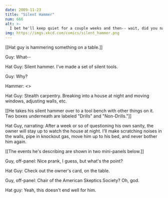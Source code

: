 ```yaml
---
date: 2009-11-23
title: "Silent Hammer"
num: 666
alt: >-
  I bet he'll keep quiet for a couple weeks and then-- wait, did you nail a piece of scrap wood to my antique table a moment ago?
img: https://imgs.xkcd.com/comics/silent_hammer.png
---
```

[[Hat guy is hammering something on a table.]]

Guy: What--

Hat Guy: Silent hammer. I've made a set of silent tools.

Guy: Why?

Hammer: <<whoosh whoosh whoosh>>

Hat Guy: Stealth carpentry. Breaking into a house at night and moving windows, adjusting walls, etc.

[[He takes his silent hammer over to a tool bench with other things on it. Two boxes underneath are labeled "Drills" and "Non-Drills."]]

Hat Guy, narrating: After a week or so of questioning his own sanity, the owner will stay up to watch the house at night. I'll make scratching noises in the walls, pipe in knockout gas, move him up to his bed, and never bother him again.

[[The events he's describing are shown in two mini-panels below.]]

Guy, off-panel: Nice prank, I guess, but what's the point?

Hat Guy: Check out the owner's card, on the table.

Guy, off-panel: Chair of the American Skeptics Society? Oh, god.

Hat guy: Yeah, this doesn't end well for him.

